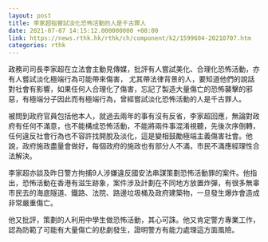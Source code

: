 ```yaml
---
layout: post
title: 李家超指嘗試淡化恐怖活動的人是千古罪人
date: 2021-07-07 14:15:12.000000000 +08:00
link: https://news.rthk.hk/rthk/ch/component/k2/1599604-20210707.htm
categories: rthk
---
```


政務司司長李家超在立法會主動見傳媒，批評有人嘗試美化、合理化恐怖活動，亦有人嘗試淡化極端行為可能帶來傷害， 尤其帶法律背景的人，要知道他們的說話對社會有影響，如果任何人合理化了傷害，忘記了製造大量傷亡的恐怖襲擊的邪惡，有極端分子因此而有極端行為，曾經嘗試淡化恐怖活動的人是千古罪人。

被問到政府官員包括他本人，就過去兩年的事有沒有反省，李家超回應，無論對政府有任何不滿意，也不能構成恐怖活動，不能將兩件事混淆視聽，先後次序倒轉，任何違反社會行為也不容許找開脫及淡化，這是變相鼓勵極端主義傷害社會。他說，政府施政盡量會做好，每個政府的施政也有部分人不滿，市民不滿應經理性合法解決。

李家超亦談及昨日警方拘捕9人涉嫌違反國安法串謀策劃恐怖活動罪的案件。他指出，恐怖活動在香港有滋生跡象，案件涉及計劃在不同地方放置炸彈，有很多無辜市民去的海底隧道、鐵路、法院、路邊垃圾桶及政府建築物，一旦發生爆炸會造成非常嚴重傷亡。

他又批評，策劃的人利用中學生做恐怖活動，其心可誅。他又肯定警方專業工作，認為防範了可能有大量傷亡的悲劇發生，證明警方有能力處理這方面風險。
